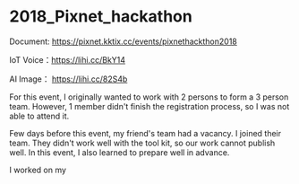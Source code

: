 # 2018_Pixnet_hackathon

Document: https://pixnet.kktix.cc/events/pixnethackthon2018

IoT Voice：https://lihi.cc/BkY14

AI Image： https://lihi.cc/82S4b

For this event, I originally wanted to work with 2 persons to form a 3 person team. However, 1 member didn't finish the registration process, so I was not able to attend it.

Few days before this event, my friend's team had a vacancy. I joined their team. They didn't work well with the tool kit, so our work cannot publish well. In this event, I also learned to prepare well in advance.

I worked on my 
